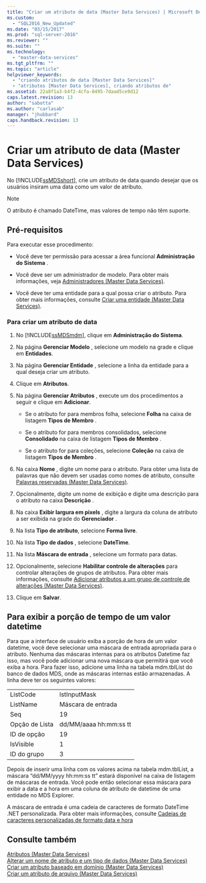 ```yaml
---
title: "Criar um atributo de data (Master Data Services) | Microsoft Docs"
ms.custom: 
  - "SQL2016_New_Updated"
ms.date: "03/15/2017"
ms.prod: "sql-server-2016"
ms.reviewer: ""
ms.suite: ""
ms.technology: 
  - "master-data-services"
ms.tgt_pltfrm: ""
ms.topic: "article"
helpviewer_keywords: 
  - "criando atributos de data [Master Data Services]"
  - "atributos [Master Data Services], criando atributos de"
ms.assetid: 22a8f1a3-b4f2-4cfa-8495-7daad5ce9d12
caps.latest.revision: 13
author: "sabotta"
ms.author: "carlasab"
manager: "jhubbard"
caps.handback.revision: 13
---
```

# Criar um atributo de data (Master Data Services)
  No [!INCLUDE[ssMDSshort](../includes/ssmdsshort-md.md)], crie um atributo de data quando desejar que os usuários insiram uma data como um valor de atributo.  
  
> [!NOTE]  
>  O atributo é chamado DateTime, mas valores de tempo não têm suporte.  
  
## Pré-requisitos  
 Para executar esse procedimento:  
  
-   Você deve ter permissão para acessar a área funcional **Administração do Sistema** .  
  
-   Você deve ser um administrador de modelo. Para obter mais informações, veja [Administradores &#40;Master Data Services&#41;](../master-data-services/administrators-master-data-services.md).  
  
-   Você deve ter uma entidade para a qual possa criar o atributo. Para obter mais informações, consulte [Criar uma entidade &#40;Master Data Services&#41;](../master-data-services/create-an-entity-master-data-services.md).  
  
### Para criar um atributo de data  
  
1.  No [!INCLUDE[ssMDSmdm](../includes/ssmdsmdm-md.md)], clique em **Administração do Sistema**.  
  
2.  Na página **Gerenciar Modelo** , selecione um modelo na grade e clique em **Entidades**.  
  
3.  Na página **Gerenciar Entidade** , selecione a linha da entidade para a qual deseja criar um atributo.  
  
4.  Clique em **Atributos**.  
  
5.  Na página **Gerenciar Atributos** , execute um dos procedimentos a seguir e clique em **Adicionar**.  
  
    -   Se o atributo for para membros folha, selecione **Folha** na caixa de listagem **Tipos de Membro** .  
  
    -   Se o atributo for para membros consolidados, selecione **Consolidado** na caixa de listagem **Tipos de Membro** .  
  
    -   Se o atributo for para coleções, selecione **Coleção** na caixa de listagem **Tipos de Membro** .  
  
6.  Na caixa **Nome** , digite um nome para o atributo. Para obter uma lista de palavras que não devem ser usadas como nomes de atributo, consulte [Palavras reservadas &#40;Master Data Services&#41;](../master-data-services/reserved-words-master-data-services.md).  
  
7.  Opcionalmente, digite um nome de exibição e digite uma descrição para o atributo na caixa **Descrição** .  
  
8.  Na caixa **Exibir largura em pixels** , digite a largura da coluna de atributo a ser exibida na grade do **Gerenciador** .  
  
9. Na lista **Tipo de atributo**, selecione **Forma livre**.  
  
10. Na lista **Tipo de dados** , selecione **DateTime**.  
  
11. Na lista **Máscara de entrada** , selecione um formato para datas.  
  
12. Opcionalmente, selecione **Habilitar controle de alterações** para controlar alterações de grupos de atributos. Para obter mais informações, consulte [Adicionar atributos a um grupo de controle de alterações &#40;Master Data Services&#41;](../master-data-services/add-attributes-to-a-change-tracking-group-master-data-services.md).  
  
13. Clique em **Salvar**.  
  
## Para exibir a porção de tempo de um valor datetime  
 Para que a interface de usuário exiba a porção de hora de um valor datetime, você deve selecionar uma máscara de entrada apropriada para o atributo. Nenhuma das máscaras internas para os atributos Datetime faz isso, mas você pode adicionar uma nova máscara que permitirá que você exiba a hora. Para fazer isso, adicione uma linha na tabela mdm.tblList do banco de dados MDS, onde as máscaras internas estão armazenadas. A linha deve ter os seguintes valores:  
  
|||  
|-|-|  
|ListCode|lstInputMask|  
|ListName|Máscara de entrada|  
|Seq|19|  
|Opção de Lista|dd/MM/aaaa hh:mm:ss tt|  
|ID de opção|19|  
|IsVisible|1|  
|ID do grupo|3|  
  
 Depois de inserir uma linha com os valores acima na tabela mdm.tblList, a máscara “dd/MM/yyyy hh:mm:ss tt” estará disponível na caixa de listagem de máscaras de entrada. Você pode então selecionar essa máscara para exibir a data e a hora em uma coluna de atributo de datetime de uma entidade no MDS Explorer.  
  
 A máscara de entrada é uma cadeia de caracteres de formato DateTime .NET personalizada. Para obter mais informações, consulte [Cadeias de caracteres personalizadas de formato data e hora](https://msdn.microsoft.com/en-us/library/8kb3ddd4\(v=vs.110\).aspx)  
  
## Consulte também  
 [Atributos &#40;Master Data Services&#41;](../master-data-services/attributes-master-data-services.md)   
 [Alterar um nome de atributo e um tipo de dados &#40;Master Data Services&#41;](../master-data-services/change-an-attribute-name-and-data-type-master-data-services.md)   
 [Criar um atributo baseado em domínio &#40;Master Data Services&#41;](../master-data-services/create-a-domain-based-attribute-master-data-services.md)   
 [Criar um atributo de arquivo &#40;Master Data Services&#41;](../master-data-services/create-a-file-attribute-master-data-services.md)  
  
  